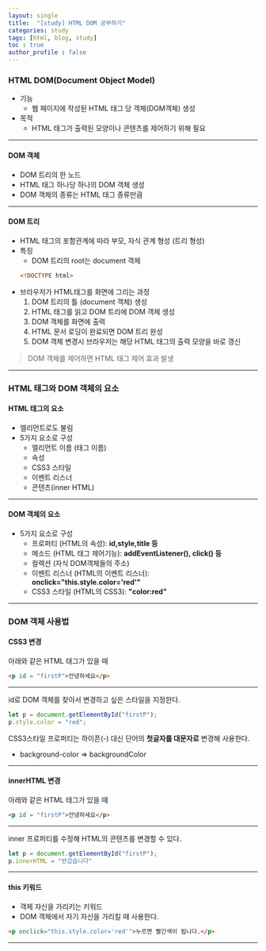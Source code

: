 ```yaml
---
layout: single
title:  "[study] HTML DOM 공부하기"
categories: study
tags: [html, blog, study] 
toc : true
author_profile : false 
---
```


### HTML DOM(Document Object Model)


- 기능
    - 웹 페이지에 작성된 HTML 태그 당 객체(DOM객체) 생성
- 목적
    - HTML 태그가 출력된 모양이나 콘텐츠를 제어하기 위해 필요

***
#### DOM 객체
- DOM 트리의 한 노드
- HTML 태그 하나당 하나의 DOM 객체 생성
- DOM 객체의 종류는 HTML 태그 종류만큼 

***
#### DOM 트리
- HTML 태그의 포함관계에 따라 부모, 자식 관계 형성 (트리 형성)
- 특징
    - DOM 트리의 root는 document 객체
    ```html
    <!DOCTYPE html>
    ```
- 브라우저가 HTML태그를 화면에 그리는 과정
    1. DOM 트리의 틀 (document 객체) 생성
    2. HTML 태그를 읽고 DOM 트리에 DOM 객체 생성
    3. DOM 객체를 화면에 출력
    4. HTML 문서 로딩이 완료되면 DOM 트리 완성
    5. DOM 객체 변경시 브라우저는 해당 HTML 태그의 출력 모양을 바로 갱신

> DOM 객체를 제어하면 HTML 태그 제어 효과 발생

***
### HTML 태그와 DOM 객체의 요소
#### HTML 태그의 요소
- 엘리먼트로도 불림
- 5가지 요소로 구성
    - 엘리먼트 이름 (태그 이름)     
    - 속성                         
    - CSS3 스타일                  
    - 이벤트 리스너                  
    - 콘텐츠(inner HTML)            

***
#### DOM 객체의 요소
- 5가지 요소로 구성
    - 프로퍼티 (HTML의 속성): __id,style,title 등__
    - 메소드 (HTML 태그 제어기능): __addEventListener(), click() 등__
    - 컬렉션 (자식 DOM객체들의 주소)
    - 이벤트 리스너 (HTML의 이벤트 리스너): __onclick="this.style.color='red'"__
    - CSS3 스타일 (HTML의 CSS3): __"color:red"__

***
### DOM 객체 사용법
#### CSS3 변경
아래와 같은 HTML 태그가 있을 때
```html
<p id = "firstP">안녕하세요</p>
```
***
id로 DOM 객체를 찾아서 변경하고 싶은 스타일을 지정한다.
```js
let p = document.getElementById("firstP");
p.style.color = "red"; 
```
CSS3스타일 프로퍼티는 하이픈(-) 대신 단어의 __첫글자를 대문자로__ 변경해 사용한다.
- background-color => backgroundColor

***
#### innerHTML 변경
아래와 같은 HTML 태그가 있을 때
```html
<p id = "firstP">안녕하세요</p>
```
***
inner 프로퍼티를 수정해 HTML의 콘텐츠를 변경할 수 있다.
```js
let p = document.getElementById("firstP");
p.innerHTML = "반갑습니다"
```
***
#### this 키워드
 - 객체 자신을 가리키는 키워드
 - DOM 객체에서 자기 자신을 가리킬 때 사용한다.

```html
<p onclick="this.style.color='red'">누르면 빨간색이 됩니다.</p>
```
***